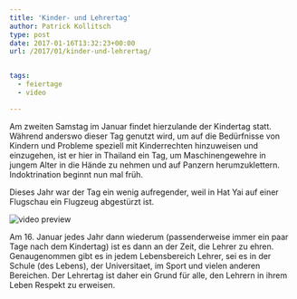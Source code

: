 ```yaml
---
title: 'Kinder- und Lehrertag'
author: Patrick Kollitsch
type: post
date: 2017-01-16T13:32:23+00:00
url: /2017/01/kinder-und-lehrertag/


tags:
  - feiertage
  - video

---
```

Am zweiten Samstag im Januar findet hierzulande der Kindertag statt. Während anderswo dieser Tag genutzt wird, um auf die Bedürfnisse von Kindern und Probleme speziell mit Kinderrechten hinzuweisen und einzugehen, ist er hier in Thailand ein Tag, um Maschinengewehre in jungem Alter in die Hände zu nehmen und auf Panzern herumzuklettern. Indoktrination beginnt nun mal früh.

Dieses Jahr war der Tag ein wenig aufregender, weil in Hat Yai auf einer Flugschau ein Flugzeug abgestürzt ist.

<div class="video-youtube embed-responsive-item" id="video-youtube-3ef1f1962d3426c3c5b7be84cd19fcab" data-video="//www.youtube.com/embed/081NOLjBD3k?&loadvideo=&autohide=2&autoplay=1&rel=0&controls=2&color=red&modestbranding=1&iv_load_policy=3&theme=light&enablejsapi=1&origin=https://localhost">
  <img src="/wp-content/imagecache/081NOLjBD3k-hqdefault.jpg" alt="video preview" /><span class="video-youtube-play-icon" aria-label="Play this video"><i class="icon-play" aria-hidden="true"></i></span>
</div>

Am 16. Januar jedes Jahr dann wiederum (passenderweise immer ein paar Tage nach dem Kindertag) ist es dann an der Zeit, die Lehrer zu ehren. Genaugenommen gibt es in jedem Lebensbereich Lehrer, sei es in der Schule (des Lebens), der Universitaet, im Sport und vielen anderen Bereichen. Der Lehrertag ist daher ein Grund für alle, den Lehrern in ihrem Leben Respekt zu erweisen.

&nbsp;